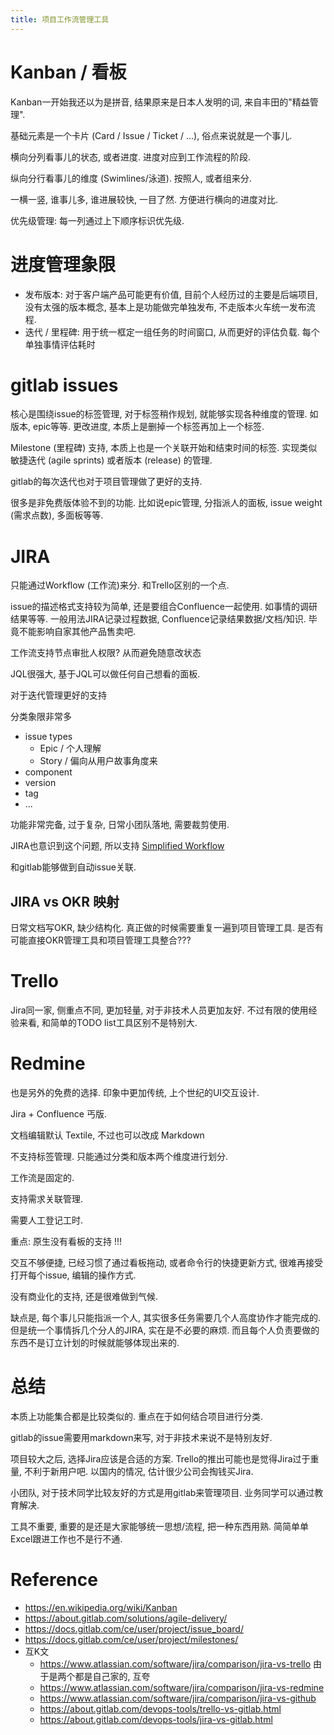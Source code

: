 ```yaml
---
title: 项目工作流管理工具
---
```


# Kanban / 看板

Kanban一开始我还以为是拼音, 结果原来是日本人发明的词, 来自丰田的"精益管理".

基础元素是一个卡片 (Card / Issue / Ticket / ...), 俗点来说就是一个事儿.

横向分列看事儿的状态, 或者进度. 进度对应到工作流程的阶段.

纵向分行看事儿的维度 (Swimlines/泳道). 按照人, 或者组来分.

一横一竖, 谁事儿多, 谁进展较快, 一目了然. 方便进行横向的进度对比.

优先级管理: 每一列通过上下顺序标识优先级.

# 进度管理象限

- 发布版本: 对于客户端产品可能更有价值, 目前个人经历过的主要是后端项目, 没有太强的版本概念,
  基本上是功能做完单独发布, 不走版本火车统一发布流程.
- 迭代 / 里程碑: 用于统一框定一组任务的时间窗口, 从而更好的评估负载. 每个单独事情评估耗时

# gitlab issues

核心是围绕issue的标签管理, 对于标签稍作规划, 就能够实现各种维度的管理. 如版本, epic等等.
更改进度, 本质上是删掉一个标签再加上一个标签.

Milestone (里程碑) 支持, 本质上也是一个关联开始和结束时间的标签. 实现类似敏捷迭代 (agile sprints) 或者版本 (release) 的管理.

gitlab的每次迭代也对于项目管理做了更好的支持.

很多是非免费版体验不到的功能. 比如说epic管理, 分指派人的面板, issue weight (需求点数), 多面板等等.

# JIRA

只能通过Workflow (工作流)来分. 和Trello区别的一个点.

issue的描述格式支持较为简单, 还是要组合Confluence一起使用. 如事情的调研结果等等.
一般用法JIRA记录过程数据, Confluence记录结果数据/文档/知识. 毕竟不能影响自家其他产品售卖吧.

工作流支持节点审批人权限? 从而避免随意改状态

JQL很强大, 基于JQL可以做任何自己想看的面板.

对于迭代管理更好的支持

分类象限非常多
- issue types
  - Epic / 个人理解
  - Story / 偏向从用户故事角度来
- component
- version
- tag
- ...

功能非常完备, 过于复杂, 日常小团队落地, 需要裁剪使用.

JIRA也意识到这个问题, 所以支持 [Simplified Workflow](https://confluence.atlassian.com/jirasoftwareserver0713/using-the-simplified-workflow-965542321.html)

和gitlab能够做到自动issue关联.

## JIRA vs OKR 映射

日常文档写OKR, 缺少结构化. 真正做的时候需要重复一遍到项目管理工具.
是否有可能直接OKR管理工具和项目管理工具整合???

# Trello

Jira同一家, 侧重点不同, 更加轻量, 对于非技术人员更加友好.
不过有限的使用经验来看, 和简单的TODO list工具区别不是特别大.

# Redmine

也是另外的免费的选择. 印象中更加传统, 上个世纪的UI交互设计.

Jira + Confluence 丐版.

文档编辑默认 Textile, 不过也可以改成 Markdown

不支持标签管理. 只能通过分类和版本两个维度进行划分.

工作流是固定的.

支持需求关联管理.

需要人工登记工时.

重点: 原生没有看板的支持 !!!

交互不够便捷, 已经习惯了通过看板拖动, 或者命令行的快捷更新方式, 很难再接受打开每个issue, 编辑的操作方式.

没有商业化的支持, 还是很难做到气候.

缺点是, 每个事儿只能指派一个人, 其实很多任务需要几个人高度协作才能完成的.
但是统一个事情拆几个分人的JIRA, 实在是不必要的麻烦. 而且每个人负责要做的东西不是订立计划的时候就能够体现出来的.

# 总结

本质上功能集合都是比较类似的. 重点在于如何结合项目进行分类.

gitlab的issue需要用markdown来写, 对于非技术来说不是特别友好.

项目较大之后, 选择Jira应该是合适的方案. Trello的推出可能也是觉得Jira过于重量, 不利于新用户吧.
以国内的情况, 估计很少公司会掏钱买Jira.

小团队, 对于技术同学比较友好的方式是用gitlab来管理项目. 业务同学可以通过教育解决.

工具不重要, 重要的是还是大家能够统一思想/流程, 把一种东西用熟. 简简单单Excel跟进工作也不是行不通.

# Reference

- <https://en.wikipedia.org/wiki/Kanban>
- <https://about.gitlab.com/solutions/agile-delivery/>
- <https://docs.gitlab.com/ce/user/project/issue_board/>
- <https://docs.gitlab.com/ce/user/project/milestones/>
- 互K文
    - <https://www.atlassian.com/software/jira/comparison/jira-vs-trello> 由于是两个都是自己家的, 互夸
    - <https://www.atlassian.com/software/jira/comparison/jira-vs-redmine>
    - <https://www.atlassian.com/software/jira/comparison/jira-vs-github>
    - <https://about.gitlab.com/devops-tools/trello-vs-gitlab.html>
    - <https://about.gitlab.com/devops-tools/jira-vs-gitlab.html>
